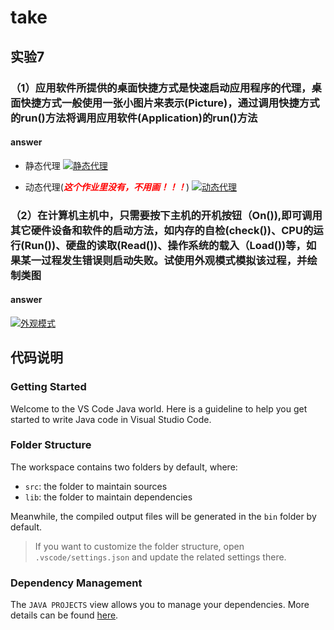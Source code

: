 # take

## 实验7

### **（1）应用软件所提供的桌面快捷方式是快速启动应用程序的代理，桌面快捷方式一般使用一张小图片来表示(Picture)，通过调用快捷方式的run()方法将调用应用软件(Application)的run()方法**

#### answer

+ 静态代理
[![静态代理](https://s1.328888.xyz/2022/09/26/sjFtw.png)](https://imgloc.com/i/sjFtw)

+ 动态代理(<font color=red>***这个作业里没有，不用画！！！***</font>)
[![动态代理](https://s1.328888.xyz/2022/09/26/sjOWi.png)](https://imgloc.com/i/sjOWi)

### **（2）在计算机主机中，只需要按下主机的开机按钮（On()),即可调用其它硬件设备和软件的启动方法，如内存的自检(check())、CPU的运行(Run())、硬盘的读取(Read())、操作系统的载入（Load())等，如果某一过程发生错误则启动失败。试使用外观模式模拟该过程，并绘制类图**

#### answer

[![外观模式](https://s1.328888.xyz/2022/09/26/sjuBg.png)](https://imgloc.com/i/sjuBg)

## 代码说明

### Getting Started

Welcome to the VS Code Java world. Here is a guideline to help you get started to write Java code in Visual Studio Code.

### Folder Structure

The workspace contains two folders by default, where:

+ `src`: the folder to maintain sources
+ `lib`: the folder to maintain dependencies

Meanwhile, the compiled output files will be generated in the `bin` folder by default.

> If you want to customize the folder structure, open `.vscode/settings.json` and update the related settings there.

### Dependency Management

The `JAVA PROJECTS` view allows you to manage your dependencies. More details can be found [here](https://github.com/microsoft/vscode-java-dependency#manage-dependencies).

